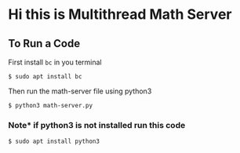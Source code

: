 # Hi this is Multithread Math Server
## To Run a Code

First install `bc` in you terminal
```
$ sudo apt install bc
```
Then run the math-server file using python3

```
$ python3 math-server.py
```
### Note* if python3 is not installed run this code

```
$ sudo apt install python3
```


